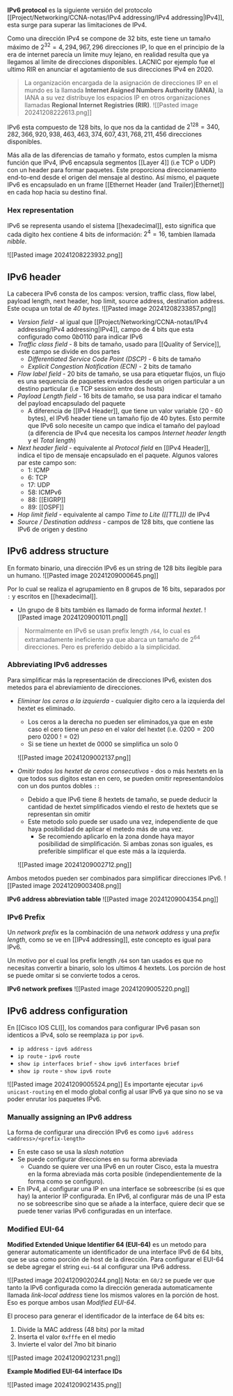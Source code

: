 **IPv6 protocol** es la siguiente versión del protocolo [[Project/Networking/CCNA-notas/IPv4 addressing/IPv4 addressing|IPv4]], esta surge para superar las limitaciones de IPv4. 

Como una dirección IPv4 se compone de 32 bits, este tiene un tamaño máximo de $2^{32}=4,294,967,296$ direcciones IP, lo que en el principio de la era de internet parecía un limite muy lejano, en realidad resulta que ya llegamos al limite de direcciones disponibles. LACNIC por ejemplo fue el ultimo RIR en anunciar el agotamiento de sus direcciones IPv4 en 2020. 

> La organización encargada de la asignación de direcciones IP en el mundo es la llamada **Internet Asigned Numbers Authority (IANA)**, la IANA a su vez distribuye los espacios IP en otros organizaciones llamadas **Regional Internet Registries (RIR)**.
> ![[Pasted image 20241208222613.png]]


IPv6 esta compuesto de 128 bits, lo que nos da la cantidad de $2^{128}=340,282,366,920,938,463,463,374,607,431,768,211,456$ direcciones disponibles. 

Más alla de las diferencias de tamaño y formato, estos cumplen la misma función que IPv4, IPv6 encapsula segmentos [[Layer 4]] (i.e TCP o UDP) con un header para formar paquetes. Este proporciona direccionamiento end-to-end desde el origen del mensaje al destino. Así mismo, el paquete IPv6 es encapsulado en un frame [[Ethernet Header (and Trailer)|Ethernet]] en cada hop hacia su destino final. 

### Hex representation 
IPv6 se representa usando el sistema [[hexadecimal]], esto significa que cada digito hex contiene 4 bits de información: $2^{4}=16$, tambien llamada _nibble_. 

![[Pasted image 20241208223932.png]]

## IPv6 header 
La cabecera IPv6 consta de los campos: version, traffic class, flow label, payload length, next header, hop limit, source address, destination address. Este ocupa un total de _40 bytes_.
![[Pasted image 20241208233857.png]]
- _Version field_ - al igual que [[Project/Networking/CCNA-notas/IPv4 addressing/IPv4 addressing|IPv4]], campo de 4 bits que esta configurado como $0b0110$ para indicar IPv6 
- _Traffic class field_ - 8 bits de tamaño, usado para [[Quality of Service]], este campo se divide en dos partes 
	- _Differentiated Service Code Point (DSCP)_ - 6 bits de tamaño 
	- _Explicit Congestion Notification (ECN)_ - 2 bits de tamaño 
- _Flow label field_ - 20 bits de tamaño, se usa para etiquetar flujos, un flujo es una sequencia de paquetes enviados desde un origen particular a un destino particular (i.e TCP session entre dos hosts)
- _Payload Length field_ - 16 bits de tamaño, se usa para indicar el tamaño del payload encapsulado del paquete 
	- A diferencia de [[IPv4 Header]], que tiene un valor variable (20 - 60 bytes), el IPv6 header tiene un tamaño fijo de 40 bytes. Esto permite que IPv6 solo necesite un campo que indica el tamaño del payload (a diferencia de IPv4 que necesita los campos _Internet header length_ y el _Total length_)
- _Next header field_ - equivalente al _Protocol field_ en [[IPv4 Header]], indica el tipo de mensaje encapsulado en el paquete. Algunos valores par este campo son:
	- 1: ICMP 
	- 6: TCP 
	- 17: UDP 
	- 58: ICMPv6 
	- 88: [[EIGRP]] 
	- 89: [[OSPF]] 
- _Hop limit field_ - equivalente al campo _Time to Lite ([[TTL]])_ de IPv4 
- _Source / Destination address_ - campos de 128 bits, que contiene las IPv6 de origen y destino 

## IPv6 address structure
En formato binario, una dirección IPv6 es un string de 128 bits ilegible para un humano. 
![[Pasted image 20241209000645.png]]

Por lo cual se realiza el agrupamiento en 8 grupos de 16 bits, separados por `:` y escritos en [[hexadecimal]]. 
- Un grupo de 8 bits también es llamado de forma informal _hextet_.
![[Pasted image 20241209001011.png]]
> Normalmente en IPv6 se usan prefix length `/64`, lo cual es extramadamente ineficiente ya que abarca un tamaño de $2^{64}$ direcciones. Pero es preferido debido a la simplicidad. 

### Abbreviating IPv6 addresses
Para simplificar más la representación de direcciones IPv6, existen dos metedos para el abreviamiento de direcciones. 
- _Eliminar los ceros a la izquierda_ - cualquier digito cero a la izquierda del hextet es eliminado.
	- Los ceros a la derecha no pueden ser eliminados,ya que en este caso el cero tiene un _peso_ en el valor del hextet (i.e. $0200 = 200$ pero $0200\ != 02$)
	- Si se tiene un hextet de $0000$ se simplifica un solo $0$
	
	![[Pasted image 20241209002137.png]]
-  _Omitir todos los hextet de ceros consecutivos_ - dos o más hextets en la que todos sus digitos estan en cero, se pueden omitir representandolos con un dos puntos dobles `::`
	- Debido a que IPv6 tiene 8 hextets de tamaño, se puede deducir la cantidad de hextet simplificados viendo el resto de hextets que se representan sin omitir
	- Este metodo solo puede ser usado una vez, independiente de que haya posibilidad de aplicar el metedo más de una vez. 
		- Se recomiendo aplicarlo en la zona donde haya mayor posibilidad de simplificación. Si ambas zonas son iguales, es preferible simplificar el que este más a la izquierda.  
	
	![[Pasted image 20241209002712.png]]

Ambos metodos pueden ser combinados para simplificar direcciones IPv6. 
![[Pasted image 20241209003408.png]]

**IPv6 address abbreviation table**
![[Pasted image 20241209004354.png]]

### IPv6 Prefix 
Un _network prefix_ es la combinación de una _network address_ y una _prefix length_, como se ve en [[IPv4 addressing]], este concepto es igual para IPv6. 

Un motivo por el cual los prefix length `/64` son tan usados es que no necesitas convertir a binario, solo los ultimos 4 hextets. Los porción de host se puede omitar si se convierte todos a ceros. 

**IPv6 network prefixes**
![[Pasted image 20241209005220.png]]

## IPv6 address configuration 
En [[Cisco IOS CLI]], los comandos para configurar IPv6 pasan son identicos a IPv4, solo se reemplaza `ip` por `ipv6`.
- `ip address` - `ipv6 address`
- `ip route` - `ipv6 route`
- `show ip interfaces brief` - `show ipv6 interfaces brief`
- `show ip route` - `show ipv6 route` 

![[Pasted image 20241209005524.png]]
Es importante ejecutar `ipv6 unicast-routing` en el modo global config al usar IPv6 ya que sino no se va poder enrutar los paquetes IPv6. 

### Manually assigning an IPv6 address 
La forma de configurar una dirección IPv6 es como `ipv6 address <address>/<prefix-length>`
- En este caso se usa la _slash notation_
- Se puede configurar direcciones en su forma abreviada
	- Cuando se quiere ver una IPv6 en un router Cisco, esta la muestra en la forma abreviada más corta posible (independientemente de la forma como se configuro).
- En IPv4, al configurar una IP en una interface se sobreescribe (si es que hay) la anterior IP configurada. En IPv6, al configurar más de una IP esta no se sobreescribe sino que se añade a la interface, quiere decir que se puede tener varias IPv6 configuradas en un interface. 

### Modified EUI-64 
**Modified Extended Unique Identifier 64 (EUI-64)** es un metodo para generar automaticamente un identificador de una interface IPv6 de 64 bits, que se usa como porción de host de la dirección. Para configurar el EUI-64 se debe agregar el string `eui-64` al configurar una IPv6 address. 

![[Pasted image 20241209020244.png]]
Nota: en `G0/2` se puede ver que tanto la IPv6 configurada como la dirección generada automaticamente llamada _link-local address_ tiene los mismos valores en la porción de host. Eso es porque ambos usan _Modified EUI-64_.

El proceso para generar el identificador de la interface de 64 bits es:
1. Divide la MAC address (48 bits) por la mitad 
2. Inserta el valor `0xfffe` en el medio
3. Invierte el valor del 7mo bit binario 

![[Pasted image 20241209021231.png]]

**Example Modified EUI-64 interface IDs**

![[Pasted image 20241209021435.png]]


